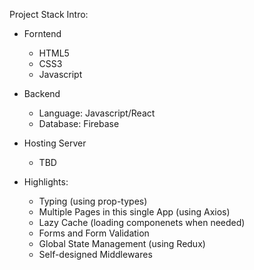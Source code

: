 <p>Project Stack Intro:<P>

+ Forntend
  + HTML5
  + CSS3
  + Javascript

+ Backend
  + Language: Javascript/React
  + Database: Firebase

+ Hosting Server
  + TBD

+ Highlights:
  + Typing (using prop-types)
  + Multiple Pages in this single App (using Axios)
  + Lazy Cache (loading componenets when needed)
  + Forms and Form Validation
  + Global State Management (using Redux)
  + Self-designed Middlewares